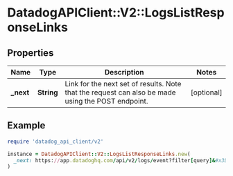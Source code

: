 # DatadogAPIClient::V2::LogsListResponseLinks

## Properties

| Name | Type | Description | Notes |
| ---- | ---- | ----------- | ----- |
| **_next** | **String** | Link for the next set of results. Note that the request can also be made using the POST endpoint. | [optional] |

## Example

```ruby
require 'datadog_api_client/v2'

instance = DatadogAPIClient::V2::LogsListResponseLinks.new(
  _next: https://app.datadoghq.com/api/v2/logs/event?filter[query]&#x3D;foo&amp;page[cursor]&#x3D;eyJzdGFydEF0IjoiQVFBQUFYS2tMS3pPbm40NGV3QUFBQUJCV0V0clRFdDZVbG8zY3pCRmNsbHJiVmxDWlEifQ&#x3D;&#x3D;
)
```

